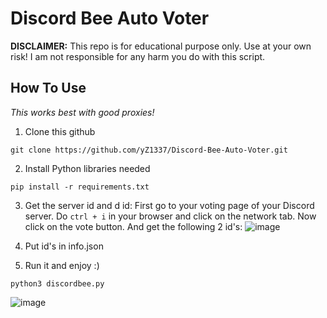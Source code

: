# Discord Bee Auto Voter

**DISCLAIMER:** This repo is for educational purpose only. Use at your own risk! I am not responsible for any harm you do with this script.

## How To Use

_This works best with good proxies!_

1. Clone this github
```
git clone https://github.com/yZ1337/Discord-Bee-Auto-Voter.git
```

2. Install Python libraries needed
```
pip install -r requirements.txt
```

3. Get the server id and d id:
First go to your voting page of your Discord server.
Do `ctrl + i` in your browser and click on the network tab.
Now click on the vote button.
And get the following 2 id's:
![image](https://github.com/yZ1337/Discord-Bee-Auto-Voter/assets/32521997/926529cb-060e-40e4-96ad-75e5414114b7)


5. Put id's in info.json

6. Run it and enjoy :)
```
python3 discordbee.py
```
![image](https://github.com/yZ1337/Discord-Tree-Auto-Voter/assets/32521997/6745385b-2d66-429a-96b5-082f0db6e606)

